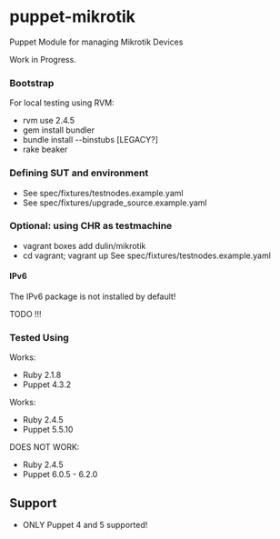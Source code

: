 # puppet-mikrotik
Puppet Module for managing Mikrotik Devices

Work in Progress.

### Bootstrap
For local testing using RVM:
* rvm use 2.4.5
* gem install bundler
* bundle install --binstubs [LEGACY?]
* rake beaker

### Defining SUT and environment
* See spec/fixtures/testnodes.example.yaml
* See spec/fixtures/upgrade_source.example.yaml

### Optional: using CHR as testmachine
* vagrant boxes add dulin/mikrotik
* cd vagrant; vagrant up
See spec/fixtures/testnodes.example.yaml

#### IPv6
The IPv6 package is not installed by default!

TODO !!!


### Tested Using
Works:
* Ruby 2.1.8
* Puppet 4.3.2

Works: 
* Ruby 2.4.5
* Puppet 5.5.10

DOES NOT WORK: 
* Ruby 2.4.5
* Puppet 6.0.5 - 6.2.0

## Support
* ONLY Puppet 4 and 5 supported!
